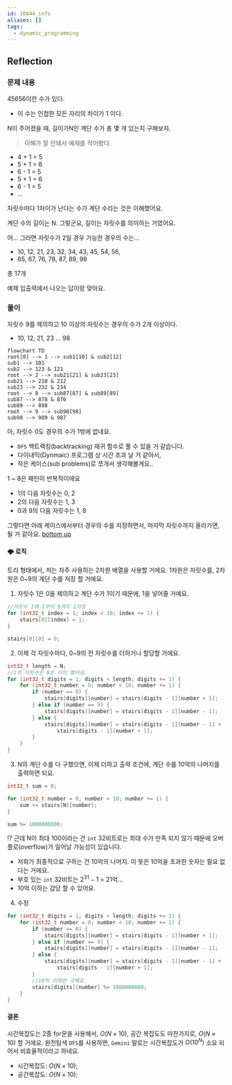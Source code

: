 ```yaml
---
id: 10844_info
aliases: []
tags:
  - dynamic_programming
---
```


## Reflection

### 문제 내용
45656이란 수가 있다.

- 이 수는 인접한 모든 자리의 차이가 1 이다. 

N이 주어졌을 때, 길이가N인 계단 수가 총 몇 개 있는지 구해보자. 

> 이해가 잘 안돼서 예제를 적어봤다.

- 4 + 1 = 5
- 5 + 1 = 6
- 6 - 1 = 5
- 5 + 1 = 6
- 6 - 1 = 5
- ...

자릿수마다 1차이가 난다는 수가 계단 수라는 것은 이해했어요.

계단 수의 길이는 N. 그렇군요, 길이는 자릿수를 의미하는 거였어요.

어... 그러면 자릿수가 2일 경우 가능한 경우의 수는...

- 10, 12, 21, 23, 32, 34, 43, 45, 54, 56,
- 65, 67, 76, 78, 87, 89, 98

총 17개 

예제 입출력에서 나오는 답이랑 맞아요.

### 풀이
자릿수 9를 제의하고 10 이상의 자릿수는 경우의 수가 2개 이상이다.

- 10, 12, 21, 23 ... 98

```mermaid
flowchart TD
root[0] --> 1 --> sub1[10] & sub2[12]
sub1 --> 101
sub2 --> 123 & 121
root --> 2 --> sub21[21] & sub23[23]
sub21 --> 210 & 212 
sub23 --> 232 & 234 
root --> 8 --> sub87[87] & sub89[89]
sub87 --> 878 & 876
sub89 --> 898
root --> 9 --> sub98[98]
sub98 --> 989 & 987
```

아, 자릿수 0도 경우의 수가 1밖에 없네요.

- `DFS` 백트랙킹(backtracking) 재귀 함수로 풀 수 있을 거 같습니다.
- 다이내믹(Dynmaic) 프로그램 상 시간 초과 날 거 같아서, 
- 작은 케이스(sub problems)로 쪼개서 생각해볼게요..

1 ~ 8은 패턴이 반복적이에요
- 1의 다음 자릿수는 0, 2
- 2의 다음 자릿수는 1, 3
- 0과 9의 다음 자릿수는 1, 8

그렇다면 아래 케이스에서부터 경우의 수를 저장하면서, 마자막 자릿수까지 올라가면,
될 거 같아요. [bottom up]()

#### 🌩️ 로직
트리 형태에서, 저는 자주 사용하는 2차원 배열을 사용할 거에요.
1차원은 자릿수를, 2차원은 0~9의 계단 수를 저장 할 거에요.

1. 자릿수 1은 0을 제의하고 계단 수가  1이기 때문에, 1을 넣어줄 거에요.

```c
//자릿수 1에 1부터 9까지 1저장
for (int32_t index = 1; index < 10; index += 1) {
    stairs[0][index] = 1;
}

stairs[0][0] = 0;
```

2. 이제 각 자릿수마다, 0~9의 전 자릿수를 더하거나 할당할 거에요.

```c
int32_t length = N;
//1의 자릿수인 0은 이미 했어요.
for (int32_t digits = 1; digits < length; digits += 1) {
    for (int32_t number = 0; number < 10; number += 1) {
        if (number == 0) {
            stairs[digits][number] = stairs[digits - 1][number + 1];
        } else if (number == 9) {
            stairs[digits][number] = stairs[digits - 1][number - 1];
        } else {
            stairs[digits][number] = stairs[digits - 1][number - 1] +
                stairs[digits - 1][number + 1];
        }
    }
}
```

3. N의 계단 수를 다 구했으면, 이제 더하고 출력 조건에, 계단 수를 10억의 나머지를 출력하면 되요.

```c
int32_t sum = 0;

for (int32_t number = 0; number < 10; number += 1) {
    sum += stairs[N][number];
}

sum %= 1000000000;
```

⁉️ 근데 N이 최대 100이라는 건 `int` 32비트로는 최대 수가 만족 되지 않기 때문에 오버플로(overflow)가 일어날 가능성이 있습니다.

- 저희가 최종적으로 구하는 건 10억의 나머지. 이 뜻은 10억을 초과한 숫자는 필요 없다는 거에요.
- 부호 있는 `int` 32비트는 ${2 ^{31}} - 1$ = 21억... 
- 10억 이하는 감당 할 수 있어요. 

4. 수정
```c
for (int32_t digits = 1; digits < length; digits += 1) {
    for (int32_t number = 0; number < 10; number += 1) {
        if (number == 0) {
            stairs[digits][number] = stairs[digits - 1][number + 1];
        } else if (number == 9) {
            stairs[digits][number] = stairs[digits - 1][number - 1];
        } else {
            stairs[digits][number] = stairs[digits - 1][number - 1] +
                stairs[digits - 1][number + 1];
        }
        //10억 이하만 구해요.
        stairs[digits][number] %= 1000000000;
    }
}
```

#### 결론
시간복잡도는 2중 for문을 사용해서, $O(N \times 10)$, 공간 복잡도도 마찬가지로,
$O(N \times 10)$ 할 거에요. 완전탐색 `DFS`를 사용하면, `Gemini` 말로는 시간복잡도가 
$O(10^N)$ 소요 되어서 비효율적이라고 하네요.

- 시간복잡도: $O(N \times 10)$;
- 공간복잡도: $O(N \times 10)$;

